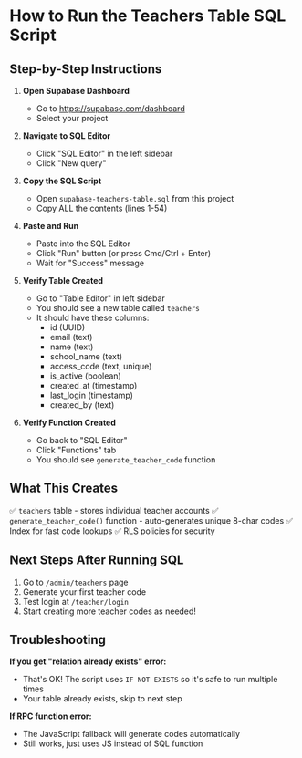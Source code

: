 # How to Run the Teachers Table SQL Script

## Step-by-Step Instructions

1. **Open Supabase Dashboard**
   - Go to https://supabase.com/dashboard
   - Select your project

2. **Navigate to SQL Editor**
   - Click "SQL Editor" in the left sidebar
   - Click "New query"

3. **Copy the SQL Script**
   - Open `supabase-teachers-table.sql` from this project
   - Copy ALL the contents (lines 1-54)

4. **Paste and Run**
   - Paste into the SQL Editor
   - Click "Run" button (or press Cmd/Ctrl + Enter)
   - Wait for "Success" message

5. **Verify Table Created**
   - Go to "Table Editor" in left sidebar
   - You should see a new table called `teachers`
   - It should have these columns:
     - id (UUID)
     - email (text)
     - name (text)
     - school_name (text)
     - access_code (text, unique)
     - is_active (boolean)
     - created_at (timestamp)
     - last_login (timestamp)
     - created_by (text)

6. **Verify Function Created**
   - Go back to "SQL Editor"
   - Click "Functions" tab
   - You should see `generate_teacher_code` function

## What This Creates

✅ `teachers` table - stores individual teacher accounts
✅ `generate_teacher_code()` function - auto-generates unique 8-char codes
✅ Index for fast code lookups
✅ RLS policies for security

## Next Steps After Running SQL

1. Go to `/admin/teachers` page
2. Generate your first teacher code
3. Test login at `/teacher/login`
4. Start creating more teacher codes as needed!

## Troubleshooting

**If you get "relation already exists" error:**
- That's OK! The script uses `IF NOT EXISTS` so it's safe to run multiple times
- Your table already exists, skip to next step

**If RPC function error:**
- The JavaScript fallback will generate codes automatically
- Still works, just uses JS instead of SQL function

